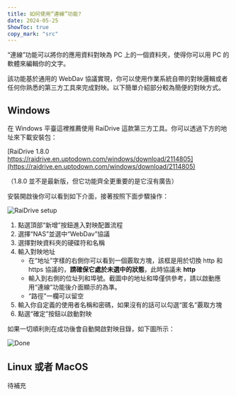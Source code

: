 ```yaml
---
title: 如何使用“連線”功能?
date: 2024-05-25
ShowToc: true
copy_mark: "src"
---
```


“連線”功能可以將你的應用資料對映為 PC 上的一個資料夾，使得你可以用 PC 的軟體來編輯你的文字。

該功能基於通用的 WebDav 協議實現，你可以使用作業系統自帶的對映邏輯或者任何你熟悉的第三方工具來完成對映。以下簡單介紹部分較為簡便的對映方式。

## Windows

在 Windows 平臺這裡推薦使用 RaiDrive 這款第三方工具。你可以透過下方的地址來下載安裝包：

[RaiDrive 1.8.0 https://raidrive.en.uptodown.com/windows/download/2114805](https://raidrive.en.uptodown.com/windows/download/2114805)

（1.8.0 並不是最新版，但它功能齊全更重要的是它沒有廣告）

安裝開啟後你可以看到如下介面，接著按照下面步驟操作：

![RaiDrive setup](/img/add_drive.zh-TW.webp)

1. 點選頂部“新增”按鈕進入對映配置流程
2. 選擇“NAS”並選中“WebDav”協議
3. 選擇對映資料夾的硬碟符和名稱
4. 輸入對映地址
    - 在“地址”字樣的右側你可以看到一個覈取方塊，該框是用於切換 http 和 https 協議的，**請確保它處於未選中的狀態**，此時協議未 **http**
    - 輸入到右側的位址列和埠號。截圖中的地址和埠僅供參考，請以啟動應用“連線”功能後介面顯示的為準。
    - “路徑”一欄可以留空
5. 輸入你自定義的使用者名稱和密碼，如果沒有的話可以勾選“匿名”覈取方塊
6. 點選“確定”按鈕以啟動對映

如果一切順利則在成功後會自動開啟對映目錄，如下圖所示：

![Done](/img/done.zh-TW.webp)

## Linux 或者 MacOS

待補充
